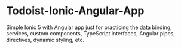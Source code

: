 # Todoist-Ionic-Angular-App
Simple Ionic 5 with Angular app just for practicing the data binding, services, custom components, TypeScript interfaces, Angular pipes, directives, dynamic styling, etc.
